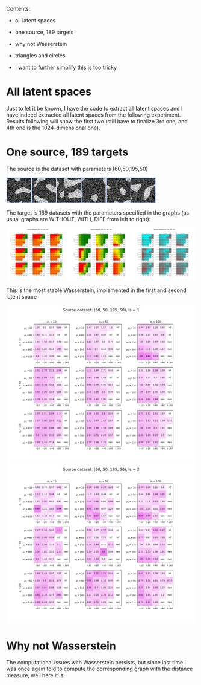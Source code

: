 Contents:

- all latent spaces

- one source, 189 targets

- why not Wasserstein

- triangles and circles

- I want to further simplify this is too tricky


# All latent spaces

Just to let it be known, I have the code to extract all latent spaces and I have indeed extracted all latent spaces from the following experiment. Results following will show the first two (still have to finalize 3rd one, and 4th one is the 1024-dimensional one).

# One source, 189 targets

The source is the dataset with parameters (60,50,195,50)


<img src="https://github.com/MarcoFurlan99/5_misc_results/blob/master/images/samples.png?raw=true">


The target is 189 datasets with the parameters specified in the graphs (as usual graphs are WITHOUT, WITH, DIFF from left to right):

<img src="https://github.com/MarcoFurlan99/5_misc_results/blob/master/images/three_musketeers.png?raw=true">

This is the most stable Wasserstein, implemented in the first and second latent space

<img src="https://github.com/MarcoFurlan99/5_misc_results/blob/master/images/wasserstein_1.png?raw=true">

<img src="https://github.com/MarcoFurlan99/5_misc_results/blob/master/images/wasserstein_2.png?raw=true">

# Why not Wasserstein

The computational issues with Wasserstein persists, but since last time I was once again told to compute the corresponding graph with the distance measure, well here it is.


